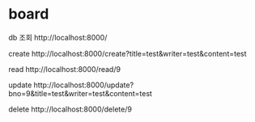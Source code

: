 # board

db 조회
http://localhost:8000/

create
http://localhost:8000/create?title=test&writer=test&content=test

read
http://localhost:8000/read/9

update
http://localhost:8000/update?bno=9&title=test&writer=test&content=test

delete
http://localhost:8000/delete/9
